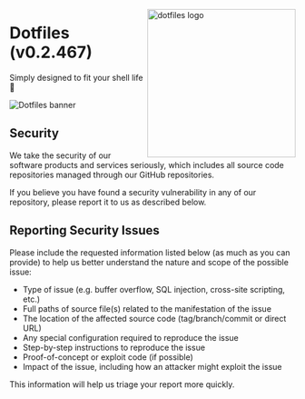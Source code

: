 <!-- markdownlint-disable MD033 MD041 -->

<img src="https://kura.pro/dotfiles/v2/images/logos/dotfiles.svg"
alt="dotfiles logo" width="261" align="right" />

<!-- markdownlint-enable MD033 MD041 -->

# Dotfiles (v0.2.467)

Simply designed to fit your shell life 🐚

![Dotfiles banner][banner]

## Security

We take the security of our software products and services seriously,
which includes all source code repositories managed through our GitHub
repositories.

If you believe you have found a security vulnerability in any of our
repository, please report it to us as described below.

## Reporting Security Issues

Please include the requested information listed below (as much as you
can provide) to help us better understand the nature and scope of the
possible issue:

- Type of issue (e.g. buffer overflow, SQL injection, cross-site scripting,
  etc.)
- Full paths of source file(s) related to the manifestation of the issue
- The location of the affected source code (tag/branch/commit or direct URL)
- Any special configuration required to reproduce the issue
- Step-by-step instructions to reproduce the issue
- Proof-of-concept or exploit code (if possible)
- Impact of the issue, including how an attacker might exploit the issue

This information will help us triage your report more quickly.

[banner]: https://kura.pro/dotfiles/v2/images/titles/title-dotfiles.svg
